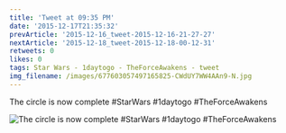 ```yaml
---
title: 'Tweet at 09:35 PM'
date: '2015-12-17T21:35:32'
prevArticle: '2015-12-16_tweet-2015-12-16-21-27-27'
nextArticle: '2015-12-18_tweet-2015-12-18-00-12-31'
retweets: 0
likes: 0
tags: Star Wars - 1daytogo - TheForceAwakens - tweet
img_filename: /images/677603057497165825-CWdUY7WW4AAn9-N.jpg
---
```

The circle is now complete #StarWars #1daytogo #TheForceAwakens

![The circle is now complete #StarWars #1daytogo #TheForceAwakens](/images/677603057497165825-CWdUY7WW4AAn9-N.jpg "The circle is now complete #StarWars #1daytogo #TheForceAwakens")